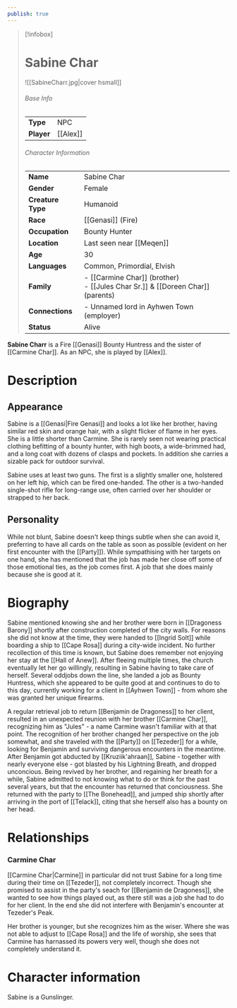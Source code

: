 ```yaml
---
publish: true
---
```

> [!infobox]  
> # Sabine Char
> ![[SabineCharr.jpg|cover hsmall]]  
> ###### Base Info
> | | |  
> |---|---|  
> | **Type** | NPC |
> | **Player** | [[Alex]] |
> ###### Character Information  
> | | |  
> |---|---|  
> | **Name** | Sabine Char |
> | **Gender** | Female | 
> | **Creature Type** | Humanoid |
> | **Race** | [[Genasi]] (Fire) |  
> | **Occupation** | Bounty Hunter |  
> | **Location** | Last seen near [[Meqen]] |
> | **Age** | 30 |
> | **Languages** | Common, Primordial, Elvish |  
> | **Family** | - [[Carmine Char]] (brother)<br>- [[Jules Char Sr.]] & [[Doreen Char]] (parents) |
> | **Connections** | - Unnamed lord in Ayhwen Town (employer) |
> | **Status** | Alive |

**Sabine Charr** is a Fire [[Genasi]] Bounty Huntress and the sister of [[Carmine Char]]. As an NPC, she is played by [[Alex]].
# Description
## Appearance
Sabine is a [[Genasi|Fire Genasi]] and looks a lot like her brother, having similar red skin and orange hair, with a slight flicker of flame in her eyes. She is a little shorter than Carmine. She is rarely seen not wearing practical clothing befitting of a bounty hunter, with high boots, a wide-brimmed had, and a long coat with dozens of clasps and pockets. In addition she carries a sizable pack for outdoor survival.

Sabine uses at least two guns. The first is a slightly smaller one, holstered on her left hip, which can be fired one-handed. The other is a two-handed single-shot rifle for long-range use, often carried over her shoulder or strapped to her back.
## Personality
While not blunt, Sabine doesn't keep things subtle when she can avoid it, preferring to have all cards on the table as soon as possible (evident on her first encounter with the [[Party]]). While sympathising with her targets on one hand, she has mentioned that the job has made her close off some of those emotional ties, as the job comes first. A job that she does mainly because she is good at it.
# Biography
Sabine mentioned knowing she and her brother were born in [[Dragoness Barony]] shortly after construction completed of the city walls. For reasons she did not know at the time, they were handed to [[Ingrid Solt]] while boarding a ship to [[Cape Rosa]] during a city-wide incident. No further recollection of this time is known, but Sabine does remember not enjoying her stay at the [[Hall of Anew]]. After fleeing multiple times, the church eventually let her go willingly, resulting in Sabine having to take care of herself. Several oddjobs down the line, she landed a job as Bounty Huntress, which she appeared to be quite good at and continues to do to this day, currently working for a client in [[Ayhwen Town]] - from whom she was granted her unique firearms.

A regular retrieval job to return [[Benjamin de Dragoness]] to her client, resulted in an unexpected reunion with her brother [[Carmine Char]], recognizing him as "Jules" - a name Carmine wasn't familiar with at that point. The recognition of her brother changed her perspective on the job somewhat, and she traveled with the [[Party]] on [[Tezeder]] for a while, looking for Benjamin and surviving dangerous encounters in the meantime. 
After Benjamin got abducted by [[Kruziik'ahraan]], Sabine - together with nearly everyone else - got blasted by his Lightning Breath, and dropped unconcious. Being revived by her brother, and regaining her breath for a while, Sabine admitted to not knowing what to do or think for the past several years, but that the encounter has returned that conciousness. She returned with the party to [[The Bonehead]], and jumped ship shortly after arriving in the port of [[Telack]], citing that she herself also has a bounty on her head.
# Relationships
### Carmine Char
[[Carmine Char|Carmine]] in particular did not trust Sabine for a long time during their time on [[Tezeder]], not completely incorrect. Though she promised to assist in the party's seach for [[Benjamin de Dragoness]], she wanted to see how things played out, as there still was a job she had to do for her client. In the end she did not interfere with Benjamin's encounter at Tezeder's Peak.

Her brother is younger, but she recognizes him as the wiser. Where she was not able to adjust to [[Cape Rosa]] and the life of worship, she sees that Carmine has harnassed its powers very well, though she does not completely understand it.
# Character information
Sabine is a Gunslinger.